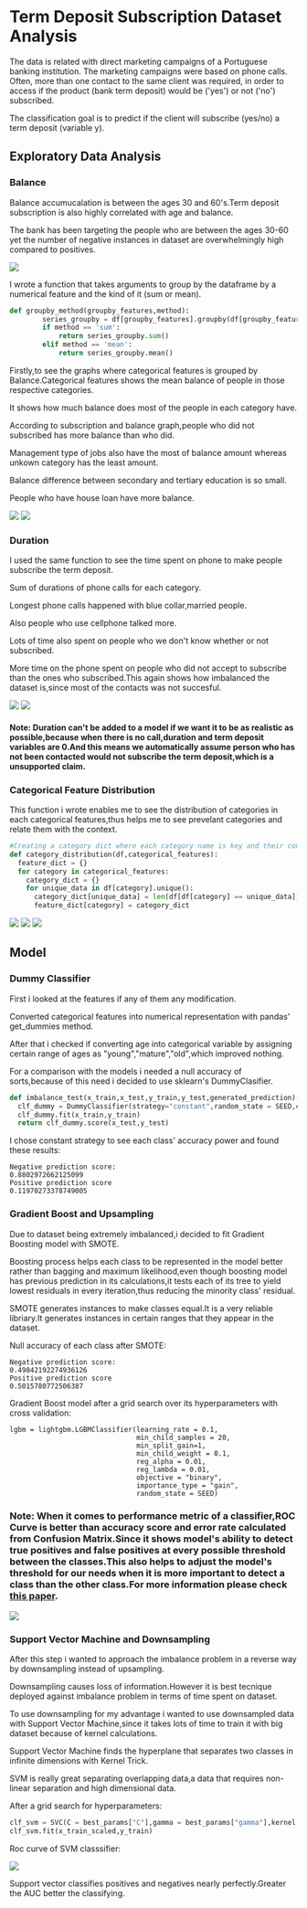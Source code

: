 # Term Deposit Subscription Dataset Analysis

The data is related with direct marketing campaigns of a Portuguese banking institution. The marketing campaigns were based on phone calls. Often, more than one contact to the same client was required, in order to access if the product (bank term deposit) would be ('yes') or not ('no') subscribed.

The classification goal is to predict if the client will subscribe (yes/no) a term deposit (variable y).

## Exploratory Data Analysis

### Balance

Balance accumucalation is between the ages 30 and 60's.Term deposit subscription is also highly correlated with age and balance.

The bank has been targeting the people who are between the ages 30-60 yet the number of negative instances in dataset are overwhelmingly high compared to positives.

![](/graph_images/balance_age_scatter.JPG)

I wrote a function that takes arguments to group by the dataframe by a numerical feature and the kind of it (sum or mean).

```python
def groupby_method(groupby_features,method):
        series_groupby = df[groupby_features].groupby(df[groupby_features].iloc[:,-1].name)
        if method == 'sum':
            return series_groupby.sum()
        elif method == 'mean':
            return series_groupby.mean()
```

Firstly,to see the graphs where categorical features is grouped by Balance.Categorical features shows the mean balance of people in those respective categories.

It shows how much balance does most of the people in each category have.

According to subscription and balance graph,people who did not subscribed has more balance than who did.

Management type of jobs also have the most of balance amount whereas unkown category has the least amount.

Balance difference between secondary and tertiary education is so small.

People who have house loan have more balance.


![](/graph_images/balance1.JPG)
![](/graph_images/balance2.JPG)


### Duration

I used the same function to see the time spent on phone to make people subscribe the term deposit.

Sum of durations of phone calls for each category.

Longest phone calls happened with blue collar,married people.

Also people who use cellphone talked more.

Lots of time also spent on people who we don't know whether or not subscribed.

More time on the phone spent on people who did not accept to subscribe than the ones who subscribed.This again shows how imbalanced the dataset is,since most of the contacts was not succesful.


![](/graph_images/sum_of_duration1.JPG)
![](/graph_images/sum_of_duration2.JPG)

#### Note: Duration can't be added to a model if we want it to be as realistic as possible,because when there is no call,duration and term deposit variables are 0.And this means we automatically assume person who has not been contacted would not subscribe the term deposit,which is a unsupported claim.

### Categorical Feature Distribution

This function i wrote enables me to see the distribution of categories in each categorical features,thus helps me to see prevelant categories and relate them with the context.

```python
#Creating a category dict where each category name is key and their count are the value.
def category_distribution(df,categorical_features):
  feature_dict = {}
  for category in categorical_features:
    category_dict = {}
    for unique_data in df[category].unique():
      category_dict[unique_data] = len(df[df[category] == unique_data])
      feature_dict[category] = category_dict
```

![](/graph_images/categorical_feature_distribution1.JPG.JPG)
![](/graph_images/categorical_feature_distribution2.JPG.JPG)
![](/graph_images/categorical_feature_distribution3.JPG.JPG)

## Model

### Dummy Classifier

First i looked at the features if any of them any modification.

Converted categorical features into numerical representation with pandas' get_dummies method.

After that i checked if converting age into categorical variable by assigning certain range of ages as "young","mature","old",which improved nothing.

For a comparison with the models i needed a null accuracy of sorts,because of this need i decided to use sklearn's DummyClasifier.
```python
def imbalance_test(x_train,x_test,y_train,y_test,generated_prediction):
  clf_dummy = DummyClassifier(strategy="constant",random_state = SEED,constant=generated_prediction)
  clf_dummy.fit(x_train,y_train)
  return clf_dummy.score(x_test,y_test)
```
I chose constant strategy to see each class' accuracy power and found these results:

	Negative prediction score:
	0.8802972662125099
	Positive prediction score
	0.11970273378749005

### Gradient Boost and Upsampling

Due to dataset being extremely imbalanced,i decided to fit Gradient Boosting model with SMOTE.

Boosting process helps each class to be represented in the model better rather than bagging and maximum likelihood,even though boosting model has previous prediction in its calculations,it tests each of its tree to yield lowest residuals in every iteration,thus reducing the minority class' residual.

SMOTE generates instances to make classes equal.It is a very reliable libriary.It generates instances in certain ranges that they appear in the dataset.

Null accuracy of each class after SMOTE:

	Negative prediction score:
	0.49842192274936126
	Positive prediction score
	0.5015780772506387

Gradient Boost model after a grid search over its hyperparameters with cross validation:

```pyhon
lgbm = lightgbm.LGBMClassifier(learning_rate = 0.1,
                               min_child_samples = 20,
                               min_split_gain=1,
                               min_child_weight = 0.1,
                               reg_alpha = 0.01,
                               reg_lambda = 0.01,
                               objective = "binary",
                               importance_type = "gain",
                               random_state = SEED)
```

### Note: When it comes to performance metric of a classifier,ROC Curve is better than accuracy score and error rate calculated from Confusion Matrix.Since it shows model's ability to detect true positives and false positives at every possible threshold between the classes.This also helps to adjust the model's threshold for our needs when it is more important to detect a class than the other class.For more information please check [this paper](https://www.researchgate.net/publication/2364670_The_Effect_of_Class_Distribution_on_Classifier_Learning_An_Empirical_Study).

![](/graph_images/lgbm_upscaled_data_roc_curve.JPG)

### Support Vector Machine and Downsampling

After this step i wanted to approach the imbalance problem in a reverse way by downsampling instead of upsampling.

Downsampling causes loss of information.However it is best tecnique deployed against imbalance problem in terms of time spent on dataset.

To use downsampling for my advantage i wanted to use downsampled data with Support Vector Machine,since it takes lots of time to train it with big dataset because of kernel calculations.

Support Vector Machine finds the hyperplane that separates two classes in infinite dimensions with Kernel Trick.

SVM is really great separating overlapping data,a data that requires non-linear separation and high dimensional data. 

After a grid search for hyperparameters:

```python
clf_svm = SVC(C = best_params["C"],gamma = best_params["gamma"],kernel = best_params["kernel"],random_state = SEED)
clf_svm.fit(x_train_scaled,y_train)
```

Roc curve of SVM classsifier:

![](/graph_images/svm_downscaled_data_roc_curve.JPG)

Support vector classifies positives and negatives nearly perfectly.Greater the AUC better the classifying.






